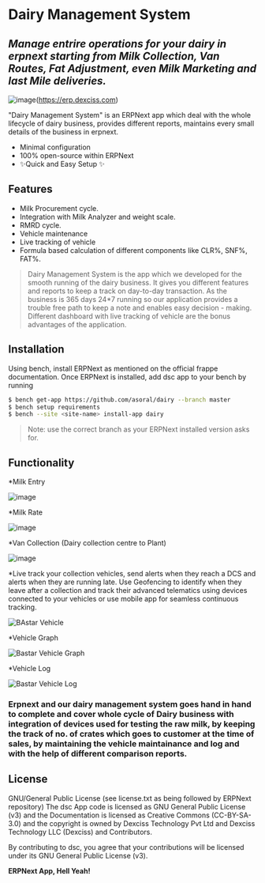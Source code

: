 # Dairy Management System
## _Manage entrire operations for your dairy in erpnext starting from Milk Collection, Van Routes, Fat Adjustment, even Milk Marketing and last Mile deliveries._

![image](https://erp.dexciss.com/files/dex_new_logo_black.png)(https://erp.dexciss.com)


"Dairy Management System" is an ERPNext app which deal with the whole lifecycle of dairy business, provides different reports, maintains every small details of the business in erpnext.

- Minimal configuration
- 100% open-source within ERPNext
- ✨Quick and Easy Setup ✨

## Features

- Milk Procurement cycle.
- Integration with Milk Analyzer and weight scale.
- RMRD cycle.
- Vehicle maintenance
- Live tracking of vehicle
- Formula based calculation of different components like CLR%, SNF%, FAT%.

> Dairy Management System is the app which we developed for the smooth running of the dairy business. It gives you different features and reports to keep a track on day-to-day transaction. As the business is 365 days 24*7 running so our application provides a trouble free path to keep a note and enables easy decision - making. Different dashboard with live tracking of vehicle are the bonus advantages of the application.

## Installation

Using bench, install ERPNext as mentioned on the official frappe documentation.
Once ERPNext is installed, add dsc app to your bench by running
```sh
$ bench get-app https://github.com/asoral/dairy --branch master
$ bench setup requirements
$ bench --site <site-name> install-app dairy
```
>Note: use the correct branch as your ERPNext installed version asks for.

## Functionality
 
*Milk Entry

![image](https://user-images.githubusercontent.com/11851156/211487262-b7f9a46a-ec3b-429f-affa-79f495408d42.png)

*Milk Rate

![image](https://user-images.githubusercontent.com/11851156/211531561-6be979b0-6dce-4aaa-bcda-2f703a3dd311.png)

*Van Collection (Dairy collection centre to Plant)

![image](https://user-images.githubusercontent.com/11851156/211533010-321b4117-77ab-4c57-9fd6-63bda790b687.png)

*Live track your collection vehicles, send alerts when they reach a DCS and alerts when they are running late. Use Geofencing to identify when they leave after a collection and track their advanced telematics using devices connected to your vehicles or use mobile app for seamless continuous tracking.

![BAstar Vehicle](https://user-images.githubusercontent.com/11851156/211534832-6c4bdb2c-88b2-44a5-af46-edcd5b690147.jpg)

*Vehicle Graph

![Bastar Vehicle Graph](https://user-images.githubusercontent.com/11851156/211534954-4f90c0e2-e139-44c2-adfb-a09b6a847af4.jpg)

*Vehicle Log

![Bastar Vehicle Log](https://user-images.githubusercontent.com/11851156/211535025-4d5bc502-3990-4c48-b58e-363302a5eb24.jpg)

### Erpnext and our dairy management system goes hand in hand to complete and cover whole cycle of Dairy business with integration of devices used for testing the raw milk, by keeping the track of no. of crates which goes to customer at the time of sales, by maintaining the vehicle maintainance and log and with the help of different comparison reports.


## License
GNU/General Public License (see license.txt as being followed by ERPNext repository)
The dsc App code is licensed as GNU General Public License (v3) and the Documentation is licensed as Creative Commons (CC-BY-SA-3.0) and the copyright is owned by Dexciss Technology Pvt Ltd and Dexciss Technology LLC (Dexciss) and Contributors.

By contributing to dsc, you agree that your contributions will be licensed under its GNU General Public License (v3).

**ERPNext App, Hell Yeah!**
